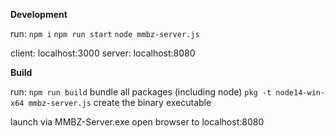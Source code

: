 **Development**

run:
`npm i`
`npm run start`
`node mmbz-server.js`

client: localhost:3000
server: localhost:8080

**Build**

run:
`npm run build` bundle all packages (including node)
`pkg -t node14-win-x64 mmbz-server.js` create the binary executable

launch via MMBZ-Server.exe
open browser to localhost:8080
